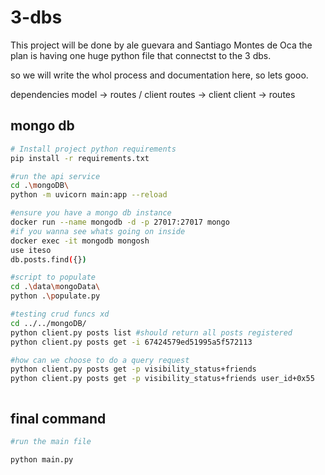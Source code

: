 # 3-dbs
This project will be done by ale guevara and Santiago Montes de Oca
 the plan is having one huge python file that connectst to the 3 dbs.

 so we will write the whol process and documentation here, so lets gooo.

dependencies
model -> routes / client
routes -> client
client -> routes

## mongo db
```bash
# Install project python requirements
pip install -r requirements.txt

#run the api service
cd .\mongoDB\
python -m uvicorn main:app --reload

#ensure you have a mongo db instance
docker run --name mongodb -d -p 27017:27017 mongo
#if you wanna see whats going on inside
docker exec -it mongodb mongosh
use iteso
db.posts.find({})

#script to populate
cd .\data\mongoData\
python .\populate.py

#testing crud funcs xd
cd ../../mongoDB/
python client.py posts list #should return all posts registered
python client.py posts get -i 67424579ed51995a5f572113

#how can we choose to do a query request
python client.py posts get -p visibility_status+friends
python client.py posts get -p visibility_status+friends user_id+0x55



```

## final command
```bash
#run the main file

python main.py

```